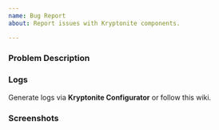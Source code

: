 ```yaml
---
name: Bug Report
about: Report issues with Kryptonite components.

---
```


### Problem Description

### Logs
Generate logs via **Kryptonite Configurator** or follow this wiki. 

### Screenshots
